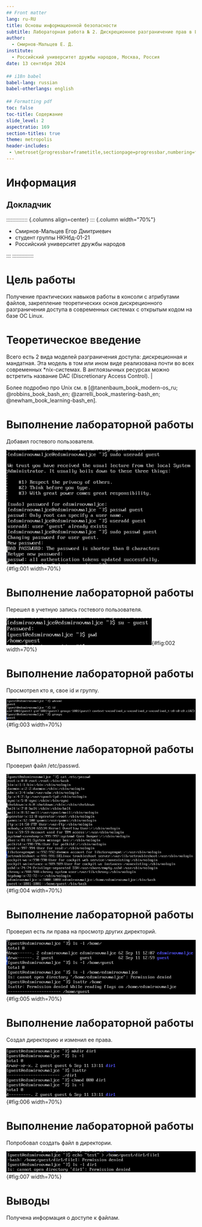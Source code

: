 ```yaml
---
## Front matter
lang: ru-RU
title: Основы информационной безопасности
subtitle: Лабораторная работа № 2. Дискреционное разграничение прав в Linux. Основные атрибуты
author:
  - Смирнов-Мальцев Е. Д.
institute:
  - Российский университет дружбы народов, Москва, Россия
date: 13 сентября 2024

## i18n babel
babel-lang: russian
babel-otherlangs: english

## Formatting pdf
toc: false
toc-title: Содержание
slide_level: 2
aspectratio: 169
section-titles: true
theme: metropolis
header-includes:
 - \metroset{progressbar=frametitle,sectionpage=progressbar,numbering=fraction}
---
```


# Информация

## Докладчик

:::::::::::::: {.columns align=center}
::: {.column width="70%"}

  * Смирнов-Мальцев Егор Дмитриевич
  * студент группы НКНбд-01-21
  * Российский университет дружбы народов
  
:::
::::::::::::::

# Цель работы

Получение практических навыков работы в консоли с атрибутами файлов, закрепление теоретических основ дискреционного разграничения доступа в современных системах с открытым кодом на базе ОС Linux.

# Теоретическое введение

Всего есть 2 вида моделей разграничения доступа: дискреционная и мандатная. Эта модель в том или ином виде реализована почти во всех современных *nix-системах. В англоязычных ресурсах можно встретить название DAC (Discretionary Access Control).                                                                                |

Более подробно про Unix см. в [@tanenbaum_book_modern-os_ru; @robbins_book_bash_en; @zarrelli_book_mastering-bash_en; @newham_book_learning-bash_en].

# Выполнение лабораторной работы

Добавил гостевого пользователя.

![Добавления гостевого пользователя](image/1.png){#fig:001 width=70%}

# Выполнение лабораторной работы

Перешел в учетную запись гостевого пользователя.

![Домашняя папка гостевого пользователя](image/2.png){#fig:002 width=70%}

# Выполнение лабораторной работы

Просмотрел кто я, свое id и группу.

![Информация о гостевом пользователе](image/3.png){#fig:003 width=70%}

# Выполнение лабораторной работы

Проверил файл /etc/passwd.

![Информация о пользователях](image/4.png){#fig:004 width=70%}

# Выполнение лабораторной работы

Проверил есть ли права на просмотр других директорий.

![Попытка зайти в домашнюю папку другого пользователя](image/6.png){#fig:005 width=70%}

# Выполнение лабораторной работы

Создал директорию и изменил ее права.

![Создание директории](image/7.png){#fig:006 width=70%}

# Выполнение лабораторной работы

Попробовал создать файл в директории.

![Создание файла](image/8.png){#fig:007 width=70%}

# Выводы

Получена информация о доступе к файлам.
